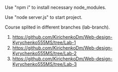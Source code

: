 Use "npm i" to install necessary node_modules.

Use "node server.js" to start project.

Course splited in different branches (lab-branch).

1) https://github.com/KirichenkoDm/Web-design-Kyrychenko555MS/tree/Lab-1
2) https://github.com/KirichenkoDm/Web-design-Kyrychenko555MS/tree/Lab-2
3) https://github.com/KirichenkoDm/Web-design-Kyrychenko555MS/tree/Lab-3
